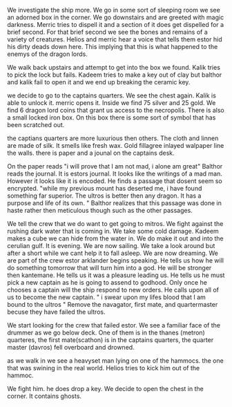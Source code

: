 
We investigate the ship more. We go in some sort of sleeping room we see an adorned box in the corner. We go downstairs and are greeted with magic darkness. Merric tries to dispell it and a section of it does get dispelled for a brief second. For that brief second we see the bones and remains of a variety of creatures. Helios and merric hear a voice that tells them estor hid his dirty deads down here. This implying that this is what happened to the enemys of the dragon lords. 

We walk back upstairs and attempt to get into the box we found. Kalik tries to pick the lock but fails. Kadeem tries to make a key out of clay but balthor and kalik fail to open it and we end up breaking the ceramic key. 

we decide to go to the captains quarters. We see the chest again. Kalik is able to unlock it. merric opens it. Inside we find 75 silver and 25 gold. We find 6 dragon lord coins that grant us access to the necropolis. There is also a small locked iron box.  On this box there is some sort of symbol that has been scratched out. 

the captians quarters are more luxurious then others. The cloth and linnen are made of silk. It smells like fresh wax. Gold fillagree inlayed walpaper line the walls.  there is paper and a jounal on the captains desk.

On the paper reads "i will prove that I am not mad, i alone am great"  Balthor reads the journal. It is estors journal. It looks like the writings of a mad man. However it looks like it is encoded. He finds a passage that dosent seem so encrypted. "while my previous mount has deserted me, i have found something far superior. The ultros is better then any dragon. It has a purpose and life of its own. " Balthor realizes that this passage was done in haste rather then meticulous though such as the other passages. 

We tell the crew that we do want to get going to mitros. We fight against the rushing dark water that is coming in. We take some cold damage. Kadeem makes a cube we can hide from the water in. We do make it out and into the cerulian gulf. It is evening. We are now sailing. We take a look around but after a short while we cant help it to fall asleep. We are now dreaming. We are part of the crew estor arklander begins speaking. He tells us how he will do something tomorrow that will turn him into a god. He will be stronger then kantemane. He tells us it was a pleasure leading us. He tells us he must pick a new captain as he is going to assend to godhood. Only once he chooses a captain will the ship respond to new orders. He calls upon all of us to become the new captain. " i swear upon my lifes blood that I am bound to the ultros " Remove the navagator, first mate, and quartermaster becuse they have failed the ultros. 

We start looking for the crew that failed estor. We see a familiar face of the drummer as we go below deck. One of them is in the thanes (metron) quarteres, the first mate(scathon) is in the captains quarters, the quarter master (davros) fell overboard and drowned. 

as we walk in we see a heavyset man lying on one of the hammocs. the one that was swining in the real world. Helios tries to kick him out of the hammoc. 

We fight him. he does drop a key. We decide to open the chest in the corner. It contains ghosts. 